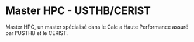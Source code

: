 # Master HPC - USTHB/CERIST

Master HPC, un master spécialisé dans le Calc a Haute Performance assuré par l'USTHB et le CERIST.
